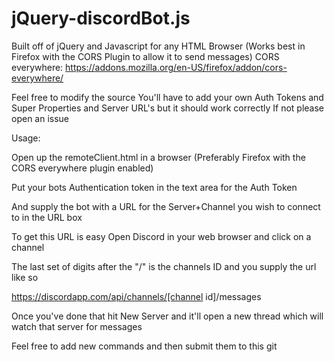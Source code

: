 # jQuery-discordBot.js
Built off of jQuery and Javascript for any HTML Browser (Works best in Firefox with the CORS Plugin to allow it to send messages)
CORS everywhere: https://addons.mozilla.org/en-US/firefox/addon/cors-everywhere/

Feel free to modify the source You'll have to add your own Auth Tokens and Super Properties and Server URL's but it should work correctly
If not please open an issue


Usage:

Open up the remoteClient.html in a browser (Preferably Firefox with the CORS everywhere plugin enabled)

Put your bots Authentication token in the text area for the Auth Token

And supply the bot with a URL for the Server+Channel you wish to connect to in the URL box

To get this URL is easy Open Discord in your web browser and click on a channel

The last set of digits after the "/" is the channels ID and you supply the url like so

https://discordapp.com/api/channels/[channel id]/messages

Once you've done that hit New Server and it'll open a new thread which will watch that server for messages

Feel free to add new commands and then submit them to this git